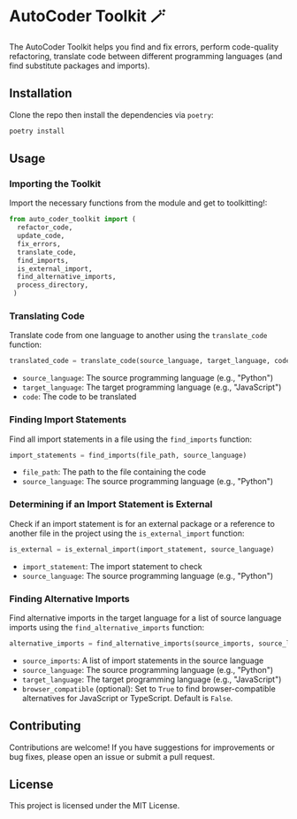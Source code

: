 # AutoCoder Toolkit 🪄

The AutoCoder Toolkit helps you find and fix errors, perform code-quality refactoring, translate code between different programming languages (and find substitute packages and imports).

## Installation
Clone the repo then install the dependencies via `poetry`:
```bash
poetry install
```

## Usage
### Importing the Toolkit
Import the necessary functions from the module and get to toolkitting!:

```python
from auto_coder_toolkit import (
  refactor_code,
  update_code, 
  fix_errors, 
  translate_code, 
  find_imports, 
  is_external_import, 
  find_alternative_imports,
  process_directory,
 )
```

### Translating Code
Translate code from one language to another using the `translate_code` function:

```python
translated_code = translate_code(source_language, target_language, code)
```

- `source_language`: The source programming language (e.g., "Python")
- `target_language`: The target programming language (e.g., "JavaScript")
- `code`: The code to be translated

### Finding Import Statements
Find all import statements in a file using the `find_imports` function:

```python
import_statements = find_imports(file_path, source_language)
```

- `file_path`: The path to the file containing the code
- `source_language`: The source programming language (e.g., "Python")

### Determining if an Import Statement is External
Check if an import statement is for an external package or a reference to another file in the project using the `is_external_import` function:

```python
is_external = is_external_import(import_statement, source_language)
```
- `import_statement`: The import statement to check
- `source_language`: The source programming language (e.g., "Python")

### Finding Alternative Imports
Find alternative imports in the target language for a list of source language imports using the `find_alternative_imports` function:

```python
alternative_imports = find_alternative_imports(source_imports, source_language, target_language, browser_compatible=False)
```
- `source_imports`: A list of import statements in the source language
- `source_language`: The source programming language (e.g., "Python")
- `target_language`: The target programming language (e.g., "JavaScript")
- `browser_compatible` (optional): Set to `True` to find browser-compatible alternatives for JavaScript or TypeScript. Default is `False`.

## Contributing
Contributions are welcome! If you have suggestions for improvements or bug fixes, please open an issue or submit a pull request.

## License
This project is licensed under the MIT License.
